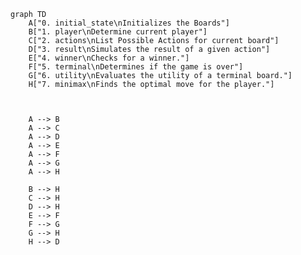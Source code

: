 ```mermaid
graph TD
    A["0. initial_state\nInitializes the Boards"]
    B["1. player\nDetermine current player"]
    C["2. actions\nList Possible Actions for current board"]
    D["3. result\nSimulates the result of a given action"]
    E["4. winner\nChecks for a winner."]
    F["5. terminal\nDetermines if the game is over"]
    G["6. utility\nEvaluates the utility of a terminal board."]
    H["7. minimax\nFinds the optimal move for the player."]



    A --> B
    A --> C
    A --> D
    A --> E
    A --> F
    A --> G
    A --> H
    
    B --> H
    C --> H
    D --> H
    E --> F
    F --> G
    G --> H
    H --> D

```
<!-- 
    subgraph Notes
        note1["1. Initializes the board."]
        note2["2. Determines the current player."]
        note3["3. Lists all possible actions for the current board."]
        note4["4. Simulates the result of a move."]
        note5["5. Checks for a winner."]
        note6["6. Determines if the game is over."]
        note7["7. Evaluates the utility of a terminal board."]
        note8["8. Finds the optimal move using the above functions."]
    end
    A -.-> note1
    B -.-> note2
    C -.-> note3
    D -.-> note4
    E -.-> note5
    F -.-> note6
    G -.-> note7
    H -.-> note8 -->